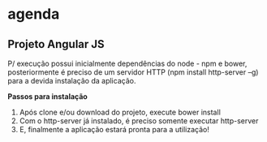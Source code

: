 # agenda

## Projeto Angular JS ##

P/ execução possui inicialmente dependências do node - npm e bower, posteriormente é preciso de um servidor HTTP (npm install http-server –g) para a devida instalação da aplicação.  

**Passos para instalação**
1.	Após clone e/ou download do projeto, execute bower install  
2.	Com o http-server já instalado, é preciso somente executar http-server 
3.	E, finalmente a aplicação estará pronta para a utilização!
